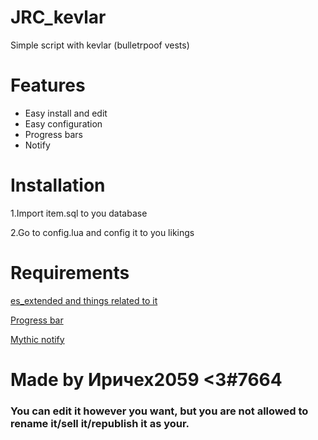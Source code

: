 # JRC_kevlar
Simple script with kevlar (bulletrpoof vests)

# Features
- Easy install and edit
- Easy configuration
- Progress bars
- Notify

# Installation
1.Import item.sql to you database

2.Go to config.lua and config it to you likings

# Requirements
[es_extended and things related to it](https://github.com/esx-framework/esx-legacy/tree/main/%5Besx%5D)

[Progress bar](https://github.com/SWRP-PUBLIC/pogressBar)

[Mythic notify](https://github.com/wowpanda/mythic_notify)

# Made by Иричех2059 <3#7664

### You can edit it however you want, but you are not allowed to rename it/sell it/republish it as your.
